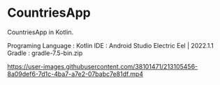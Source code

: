 


# CountriesApp

CountriesApp in Kotlin.

Programing Language : Kotlin
IDE : Android Studio Electric Eel | 2022.1.1
Gradle : gradle-7.5-bin.zip


https://user-images.githubusercontent.com/38101471/213105456-8a09def6-7d1c-4ba7-a7e2-07babc7e81df.mp4
